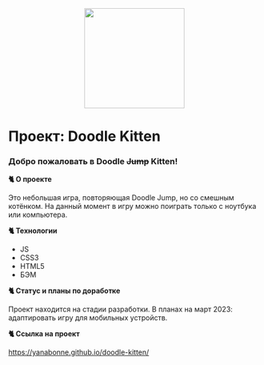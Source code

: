 <div align="center">
  <img src="https://media.giphy.com/media/117IVXpuqIITx6/giphy.gif" width="200"/>
</div>

# Проект: Doodle Kitten

### Добро пожаловать в Doodle ~~Jump~~ Kitten!

**:cat2: О проекте**

Это небольшая игра, повторяющая Doodle Jump, но со смешным котёнком. На данный момент в игру можно поиграть только с ноутбука или компьютера.

**:cat2: Технологии**

- JS
- CSS3
- HTML5
- БЭМ

**:cat2: Статус и планы по доработке**

Проект находится на стадии разработки. В планах на март 2023: адаптировать игру для мобильных устройств.

**:cat2: Ссылка на проект**

https://yanabonne.github.io/doodle-kitten/
